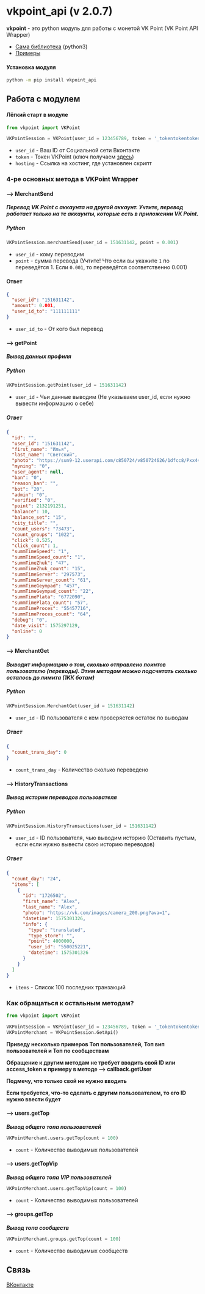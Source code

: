 vkpoint_api (v 2.0.7)
=================================================================================================================================================================================
**vkpoint** - это python модуль для работы с монетой VK Point (VK Point API Wrapper)
* [Сама библиотека](./vkpoint) (python3)
* [Примеры](./examples)

#### Установка модуля
```bash
python -m pip install vkpoint_api
```

Работа с модулем
---
#### Лёгкий старт в модуле 
```python /* или python3 */
from vkpoint import VKPoint

VKPointSession = VKPoint(user_id = 123456789, token = '_tokentokentokentokentokentoken_', hosting = 'https://site.org/')
```
* `user_id` - Ваш ID от Социальной сети Вконтакте
* `token` - Токен VKPoint (ключ получаем [здесь](https://vkpoint.vposter.ru/api/method/token))
* `hosting` - Ссылка на хостинг, где установлен скрипт


### 4-ре основных метода в VKPoint Wrapper 
#### --> MerchantSend
***Перевод VK Point с аккаунта на другой аккаунт. Учтите, перевод работает только на те аккаунты, которые есть в приложении VK Point.***
##### Python
```python /* или python3 */
VKPointSession.merchantSend(user_id = 151631142, point = 0.001)
```
* `user_id` - кому переводим
* `point` - сумма перевода (Учтите! Что если вы укажите `1` по переведётся 1. Если `0.001`, то переведётся соответственно 0.001)
#### Ответ
``` json
{
  "user_id": "151631142", 
  "amount": 0.001, 
  "user_id_to": "111111111"
}
```
* `user_id_to` - От кого был перевод
#### --> getPoint
***Вывод данных профиля***
##### Python
```python /* или python3 */
VKPointSession.getPoint(user_id = 151631142)
```
* `user_id` - Чьи данные выводим (Не указываем user_id, если нужно вывести информацию о себе)
##### Ответ
``` json
{
  "id": "", 
  "user_id": "151631142", 
  "first_name": "Илья", 
  "last_name": "Светский", 
  "photo": "https://sun9-12.userapi.com/c850724/v850724626/1dfcc8/Pxx44odNlxM.jpg?ava=1", 
  "myning": "0", 
  "user_agent": null, 
  "ban": "0", 
  "reason_ban": "", 
  "bot": "20", 
  "admin": "0", 
  "verified": "0", 
  "point": 2132191251, 
  "balance": 10, 
  "balance_set": "15", 
  "city_title": "", 
  "count_users": "73473", 
  "count_groups": "1022", 
  "click": 0.525, 
  "click_count": 1, 
  "summTimeSpeed": "1", 
  "summTimeSpeed_count": "1", 
  "summTimeZhuk": "47", 
  "summTimeZhuk_count": "15", 
  "summTimeServer": "297573", 
  "summTimeServer_count": "61", 
  "summTimeGeympad": "457", 
  "summTimeGeympad_count": "22", 
  "summTimePlata": "6772090", 
  "summTimePlata_count": "57", 
  "summTimeProces": "55457716", 
  "summTimeProces_count": "64", 
  "debug": "0", 
  "date_visit": 1575297129, 
  "online": 0
}
```
#### --> MerchantGet
***Выводит информацию о том, сколько отправлено поинтов пользователю (переводы). Этим методом можно подсчитать сколько осталось до лимита (1KК ботам)***
##### Python
```python /* или python3 */
VKPointSession.MerchantGet(user_id = 151631142)
```
* `user_id` - ID пользователя с кем проверяется остаток по выводам
##### Ответ
``` json
{
  "count_trans_day": 0
}
```
* `count_trans_day` - Количество сколько переведено

#### --> HistoryTransactions
***Вывод истории переводов пользователя***
##### Python
```python /* или python3 */
VKPointSession.HistoryTransactions(user_id = 151631142)
```
* `user_id` - ID пользователя, чью выводим историю (Оставить пустым, если если нужно вывести свою историю переводов)
##### Ответ
``` json
{
  "count_day": "24", 
  "items": [
    {
      "id": "1726502", 
      "first_name": "Alex", 
      "last_name": "Alex", 
      "photo": "https://vk.com/images/camera_200.png?ava=1", 
      "datetime": 1575301326, 
      "info": {
        "type": "translated", 
        "type_store": "", 
        "point": 4000000, 
        "user_id": "550025221", 
        "datetime": 1575301326
      }
    }
  ]
}
```
* `items` - Список 100 последних транзакций

### Как обращаться к остальным методам?
```python /* или python3 */
from vkpoint import VKPoint

VKPointSession = VKPoint(user_id = 123456789, token = '_tokentokentokentokentokentoken_')
VKPointMerchant = VKPointSession.GetApi()
```
**Приведу несколько примеров Топ пользователей, Топ вип пользователей и Топ по сообществам**

**Обращение к другим методам не требует вводить свой ID или access_token к примеру в методе --> callback.getUser**

**Подмечу, что только свой не нужно вводить**

**Если требуется, что-то сделать с другим пользователем, то его ID нужно ввести будет**
#### --> users.getTop
***Вывод общего топа пользователей***
```python /* или python3 */
VKPointMerchant.users.getTop(count = 100)
```
* `count` - Количество выводимых пользователей

#### --> users.getTopVip
***Вывод общего топа VIP пользователей***
```python /* или python3 */
VKPointMerchant.users.getTopVip(count = 100)
```
* `count` - Количество выводимых пользователей

#### --> groups.getTop
***Вывод топа сообществ***
```python /* или python3 */
VKPointMerchant.groups.getTop(count = 100)
```
* `count` - Количество выводимых сообществ

## Связь
[ВКонтакте](http://vk.com/krech_man)
